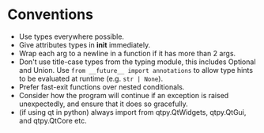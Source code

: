 # Conventions

- Use types everywhere possible.
- Give attributes types in __init__ immediately.
- Wrap each arg to a newline in a function if it has more than 2 args.
- Don't use title-case types from the typing module, this includes Optional and Union. Use `from __future__ import annotations` to allow type hints to be evaluated at runtime (e.g. `str | None`).
- Prefer fast-exit functions over nested conditionals.
- Consider how the program will continue if an exception is raised unexpectedly, and ensure that it does so gracefully.
- (if using qt in python) always import from qtpy.QtWidgets, qtpy.QtGui, and qtpy.QtCore etc.
